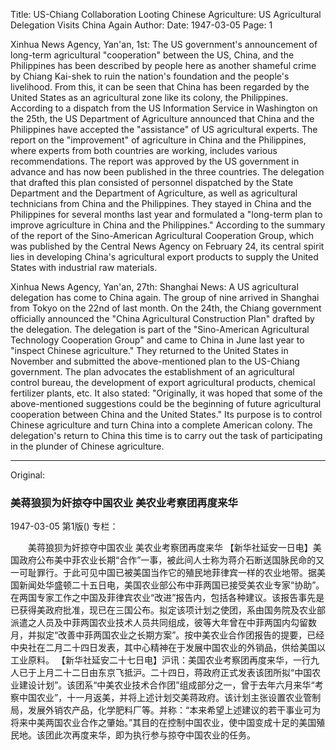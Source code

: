 Title: US-Chiang Collaboration Looting Chinese Agriculture: US Agricultural Delegation Visits China Again
Author:
Date: 1947-03-05
Page: 1

Xinhua News Agency, Yan'an, 1st: The US government's announcement of long-term agricultural "cooperation" between the US, China, and the Philippines has been described by people here as another shameful crime by Chiang Kai-shek to ruin the nation's foundation and the people's livelihood. From this, it can be seen that China has been regarded by the United States as an agricultural zone like its colony, the Philippines. According to a dispatch from the US Information Service in Washington on the 25th, the US Department of Agriculture announced that China and the Philippines have accepted the "assistance" of US agricultural experts. The report on the "improvement" of agriculture in China and the Philippines, where experts from both countries are working, includes various recommendations. The report was approved by the US government in advance and has now been published in the three countries. The delegation that drafted this plan consisted of personnel dispatched by the State Department and the Department of Agriculture, as well as agricultural technicians from China and the Philippines. They stayed in China and the Philippines for several months last year and formulated a "long-term plan to improve agriculture in China and the Philippines." According to the summary of the report of the Sino-American Agricultural Cooperation Group, which was published by the Central News Agency on February 24, its central spirit lies in developing China's agricultural export products to supply the United States with industrial raw materials.

Xinhua News Agency, Yan'an, 27th: Shanghai News: A US agricultural delegation has come to China again. The group of nine arrived in Shanghai from Tokyo on the 22nd of last month. On the 24th, the Chiang government officially announced the "China Agricultural Construction Plan" drafted by the delegation. The delegation is part of the "Sino-American Agricultural Technology Cooperation Group" and came to China in June last year to "inspect Chinese agriculture." They returned to the United States in November and submitted the above-mentioned plan to the US-Chiang government. The plan advocates the establishment of an agricultural control bureau, the development of export agricultural products, chemical fertilizer plants, etc. It also stated: "Originally, it was hoped that some of the above-mentioned suggestions could be the beginning of future agricultural cooperation between China and the United States." Its purpose is to control Chinese agriculture and turn China into a complete American colony. The delegation's return to China this time is to carry out the task of participating in the plunder of Chinese agriculture.



<hr /> 

Original: 


### 美蒋狼狈为奸掠夺中国农业  美农业考察团再度来华

1947-03-05
第1版()
专栏：

　　美蒋狼狈为奸掠夺中国农业
    美农业考察团再度来华
    【新华社延安一日电】美国政府公布美中菲农业长期“合作”一事，被此间人士称为蒋介石断送国脉民命的又一可耻罪行。于此可见中国已被美国当作它的殖民地菲律宾一样的农业地带。据美国新闻处华盛顿二十五日电，美国农业部公布中菲两国已接受美农业专家“协助”。在两国专家工作之中国及菲律宾农业“改进”报告内，包括各种建议。该报告事先是已获得美政府批准，现已在三国公布。拟定该项计划之使团，系由国务院及农业部派遣之人员及中菲两国农业技术人员共同组成，彼等大年曾在中菲两国内勾留数月，并拟定“改善中菲两国农业之长期方案”。按中美农业合作团报告的提要，已经中央社在二月二十四日发表，其中心精神在于发展中国农业的外销品，供给美国以工业原料。
    【新华社延安二十七日电】沪讯：美国农业考察团再度来华，一行九人已于上月二十二日由东京飞抵沪。二十四日，蒋政府正式发表该团所拟“中国农业建设计划”。该团系“中美农业技术合作团”组成部分之一，曾于去年六月来华“考察中国农业”，十一月返美，并将上述计划交美蒋政府。该计划主张设置农业管制局，发展外销农产品，化学肥料厂等。并称：“本来希望上述建议的若干事业可为将来中美两国农业合作之肇始。”其目的在控制中国农业，使中国变成十足的美国殖民地。该团此次再度来华，即为执行参与掠夺中国农业的任务。
